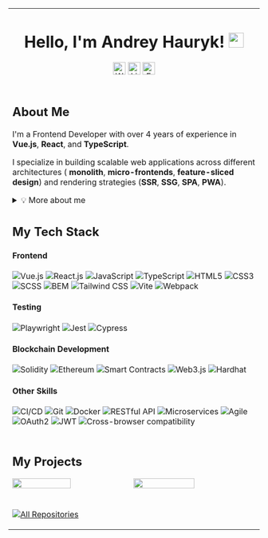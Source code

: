 <table>
  <tr>
    <td colspan="2" align="center">
      <h1>Hello, I'm Andrey Hauryk!
        <img src="https://media.giphy.com/media/hvRJCLFzcasrR4ia7z/giphy.gif" width="30"/>
      </h1>
      <p>
        <a href="https://andrey-hauryk.github.io/andrey-hauryk-web-cv/">
          <img 
            src="https://img.shields.io/badge/-Web%20CV-3423A6?style=flat&logo=Google-Chrome&logoColor=white" 
            alt="Website Badge" 
            height="25" 
        /></a>
        <a href="https://www.linkedin.com/in/hauryk-andrey/">
          <img 
            src="https://custom-icon-badges.demolab.com/badge/LinkedIn-0A66C2?logo=linkedin-white&logoColor=fff"
            alt="LinkedIn Badge" 
            height="25" 
          /></a>
        <a href="mailto:hauryk.andrey@gmail.com">
          <img 
          src="https://img.shields.io/badge/Gmail-D14836?logo=gmail&logoColor=white" 
          alt="Email Badge" 
          height="25" 
        /></a>
      </p>
    </td>
  </tr>
  <tr>
    <td colspan="2">
      <h2>About Me</h2>
      <p>I'm a Frontend Developer with over 4 years of experience in <strong>Vue.js</strong>, <strong>React</strong>, and <strong>TypeScript</strong>.</p>
      <p>I specialize in building scalable web applications across different architectures (
				<strong>monolith</strong>, 
				<strong>micro-frontends</strong>, 
				<strong>feature-sliced design</strong>) 
				and rendering strategies (<strong>SSR</strong>, <strong>SSG</strong>, <strong>SPA</strong>, <strong>PWA</strong>).
			</p>
      <details>
        <summary>💡 More about me</summary>
        <ul>
          <li>🛠 Hands-on experience with <strong>Nuxt</strong> and <strong>Next.js</strong> for SSR/SSG</li>
          <li>✅ Full-cycle development: from requirements and architecture to testing and delivery</li>
          <li>👥 Collaborated in teams of 3–15 developers</li>
          <li>⚙️ Strong focus on <strong>clean architecture</strong> and <strong>technical excellence</strong></li>
          <li>🚀 Passionate about <strong>modern frontend</strong> and staying current with trends</li>
          <li>📈 Committed to <strong>scalability</strong>, <strong>maintainability</strong>, and <strong>cross-team collaboration</strong></li>
        </ul>
      </details>
    </td>
	</tr>
	
  <tr>
	  <td colspan="2">
	    <h2>My Tech Stack</h2>
	    <h4>Frontend</h3>
	    <p>
	      <img src="https://img.shields.io/badge/-Vue.js-%232c3e50?style=flat-square&logo=vuedotjs" alt="Vue.js" />
	      <img src="https://img.shields.io/badge/-React.js-%23282C34?style=flat-square&logo=react" alt="React.js" />
	      <img src="https://img.shields.io/badge/-JavaScript-%23F7DF1C?style=flat-square&logo=javascript&logoColor=000000" alt="JavaScript" />
	      <img src="https://img.shields.io/badge/-TypeScript-007ACC?style=flat-square&logo=typescript&logoColor=white" alt="TypeScript" />
	      <img src="https://img.shields.io/badge/-HTML5-%23E44D27?style=flat-square&logo=html5&logoColor=ffffff" alt="HTML5" />
	      <img src="https://img.shields.io/badge/-CSS3-%231572B6?style=flat-square&logo=css3" alt="CSS3" />
	      <img src="https://img.shields.io/badge/-SCSS-%23C669A1?style=flat-square&logo=sass&logoColor=ffffff" alt="SCSS" />
	      <img src="https://img.shields.io/badge/-BEM-%23FF5A5F?style=flat-square&logo=html5&logoColor=ffffff" alt="BEM" />
	      <img src="https://img.shields.io/badge/-Tailwind%20CSS-%2338B2AC?style=flat-square&logo=tailwindcss&logoColor=white" alt="Tailwind CSS" />
	      <img src="https://img.shields.io/badge/-Vite-%23F9C646?style=flat-square&logo=vite&logoColor=white" alt="Vite" />
	      <img src="https://img.shields.io/badge/-Webpack-%23323330?style=flat-square&logo=webpack&logoColor=white" alt="Webpack" />
	    </p>
	    <h4>Testing</h3>
	    <p>
	      <img src="https://img.shields.io/badge/-Playwright-%231599C7?style=flat-square&logo=playwright&logoColor=white" alt="Playwright" />
	      <img src="https://img.shields.io/badge/-Jest-%23C21325?style=flat-square&logo=jest&logoColor=white" alt="Jest" />
	      <img src="https://img.shields.io/badge/-Cypress-%23268BFF?style=flat-square&logo=cypress&logoColor=white" alt="Cypress" />
	    </p>
	    <h4>Blockchain Development</h3>
	    <p>
	      <img src="https://img.shields.io/badge/-Solidity-%23000000?style=flat-square&logo=ethereum&logoColor=white" alt="Solidity" />
	      <img src="https://img.shields.io/badge/-Ethereum-%232C3E50?style=flat-square&logo=ethereum&logoColor=white" alt="Ethereum" />
	      <img src="https://img.shields.io/badge/-Smart%20Contracts-%2331577C?style=flat-square&logo=ethereum&logoColor=white" alt="Smart Contracts" />
	      <img src="https://img.shields.io/badge/-Web3.js-%234F4F4F?style=flat-square&logo=ethereum&logoColor=white" alt="Web3.js" />
	      <img src="https://img.shields.io/badge/-Hardhat-%23000000?style=flat-square&logo=ethereum&logoColor=white" alt="Hardhat" />
	    </p>
	    <h4>Other Skills</h3>
	    <p>
	      <img src="https://img.shields.io/badge/-CI%2FCD-%23000000?style=flat-square&logo=gitlab&logoColor=white" alt="CI/CD" />
	      <img src="https://img.shields.io/badge/-Git-%23F1502F?style=flat-square&logo=git&logoColor=white" alt="Git" />
	      <img src="https://img.shields.io/badge/-Docker-%232496ED?style=flat-square&logo=docker&logoColor=white" alt="Docker" />
	      <img src="https://img.shields.io/badge/-RESTful%20API-%237E7E7E?style=flat-square&logo=swagger&logoColor=white" alt="RESTful API" />
	      <img src="https://img.shields.io/badge/-Microservices-%2300B0B9?style=flat-square&logo=docker&logoColor=white" alt="Microservices" />
	      <img src="https://img.shields.io/badge/-Agile-%23235B6C?style=flat-square&logo=agile&logoColor=white" alt="Agile" />
	      <img src="https://img.shields.io/badge/-OAuth2-%23F9A828?style=flat-square&logo=oauth&logoColor=white" alt="OAuth2" />
	      <img src="https://img.shields.io/badge/-JWT-%23FF9900?style=flat-square&logo=json-web-tokens&logoColor=white" alt="JWT" />
	      <img src="https://img.shields.io/badge/-Cross%20Browser%20Compatibility-%2393B4C3?style=flat-square&logo=chrome&logoColor=white" alt="Cross-browser compatibility" />
	    </p>
	  </td>
	</tr>

 <tr>
	  <td>
	    <h2>My Projects</h2>
	    <p>
	      <a href="https://github.com/YourUsername/SmartContractApp">
	        <img 
						width="49%"
						src="https://denvercoder1-github-readme-stats.vercel.app/api/pin/?username=YourUsername&repo=SmartContractApp&theme=react&bg_color=1F222E&title_color=F85D7F&icon_color=F8D866&hide_border=true"
					/></a>
	      <a href="https://github.com/YourUsername/BlockchainDApp">
	        <img 
						width="50%" 
						src="https://denvercoder1-github-readme-stats.vercel.app/api/pin/?username=YourUsername&repo=BlockchainDApp&theme=react&bg_color=1F222E&title_color=F85D7F&icon_color=F8D866&hide_border=true" 
				/></a>
	    </p>
	  </td>
	</tr>


<tr>
  <td>
    <p align="left">
      <a href="https://github.com/andrey-hauryk?tab=repositories">
        <img 
					alt="All Repositories" 
					title="All Repositories" 
					src="https://custom-icon-badges.herokuapp.com/badge/-All%20Repos-2962FF?style=for-the-badge&logoColor=white&logo=repo" 
				/>
      </a>
    </p>
  </td>
</tr>

</table>
